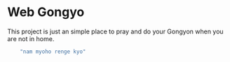 # Web Gongyo

This project is just an simple place to pray and do your Gongyon when you are not in home.

```sh
    "nam myoho renge kyo"
```
